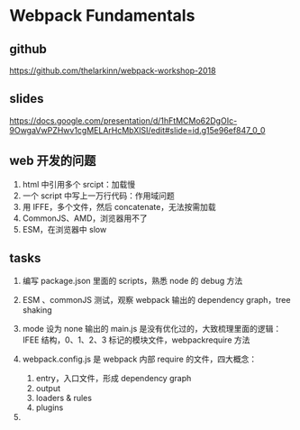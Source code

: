 # Webpack Fundamentals

## github

https://github.com/thelarkinn/webpack-workshop-2018

## slides

https://docs.google.com/presentation/d/1hFtMCMo62DgOIc-9OwgaVwPZHwv1cgMELArHcMbXlSI/edit#slide=id.g15e96ef847_0_0

## web 开发的问题

1. html 中引用多个 srcipt：加载慢
2. 一个 script 中写上一万行代码：作用域问题
3. 用 IFFE，多个文件，然后 concatenate，无法按需加载
4. CommonJS、AMD，浏览器用不了
5. ESM，在浏览器中 slow

## tasks

1. 编写 package.json 里面的 scripts，熟悉 node 的 debug 方法
2. ESM 、commonJS 测试，观察 webpack 输出的 dependency graph，tree shaking
3. mode 设为 none 输出的 main.js 是没有优化过的，大致梳理里面的逻辑：IFEE 结构，0、1、2、3 标记的模块文件，webpackrequire 方法
4. webpack.config.js 是 webpack 内部 require 的文件，四大概念：

   1. entry，入口文件，形成 dependency graph
   2. output
   3. loaders & rules
   4. plugins

5.
